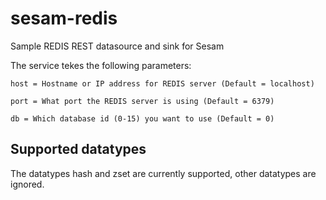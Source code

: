 # sesam-redis
Sample REDIS REST datasource and sink for Sesam

The service tekes the following parameters:

`host = Hostname or IP address for REDIS server (Default = localhost)`

`port = What port the REDIS server is using (Default = 6379)`

`db = Which database id (0-15) you want to use (Default = 0)`

## Supported datatypes

The datatypes hash and zset are currently supported, other datatypes are ignored.

